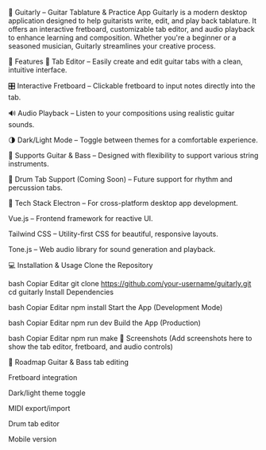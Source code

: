 🎸 Guitarly – Guitar Tablature & Practice App
Guitarly is a modern desktop application designed to help guitarists write, edit, and play back tablature. It offers an interactive fretboard, customizable tab editor, and audio playback to enhance learning and composition. Whether you're a beginner or a seasoned musician, Guitarly streamlines your creative process.

🧱 Features
🎼 Tab Editor – Easily create and edit guitar tabs with a clean, intuitive interface.

🎛️ Interactive Fretboard – Clickable fretboard to input notes directly into the tab.

🔊 Audio Playback – Listen to your compositions using realistic guitar sounds.

🌗 Dark/Light Mode – Toggle between themes for a comfortable experience.

🎸 Supports Guitar & Bass – Designed with flexibility to support various string instruments.

🥁 Drum Tab Support (Coming Soon) – Future support for rhythm and percussion tabs.

🚀 Tech Stack
Electron – For cross-platform desktop app development.

Vue.js – Frontend framework for reactive UI.

Tailwind CSS – Utility-first CSS for beautiful, responsive layouts.

Tone.js – Web audio library for sound generation and playback.

💻 Installation & Usage
Clone the Repository

bash
Copiar
Editar
git clone https://github.com/your-username/guitarly.git
cd guitarly
Install Dependencies

bash
Copiar
Editar
npm install
Start the App (Development Mode)

bash
Copiar
Editar
npm run dev
Build the App (Production)

bash
Copiar
Editar
npm run make
📸 Screenshots
(Add screenshots here to show the tab editor, fretboard, and audio controls)

📍 Roadmap
 Guitar & Bass tab editing

 Fretboard integration

 Dark/light theme toggle

 MIDI export/import

 Drum tab editor

 Mobile version
